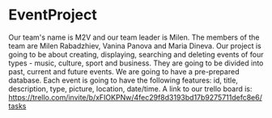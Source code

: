 # EventProject

Our team's name is M2V and our team leader is Milen.
The members of the team are Milen Rabadzhiev, Vanina Panova and Maria Dineva.
Our project is going to be about creating, displaying, searching and deleting events of four types - music, culture, sport and business. They are going to be divided into past, current and future events.
We are going to have a pre-prepared database. Each event is going to have the
following features: id, title, description, type, picture, location, date/time.
A link to our trello board is: 
https://trello.com/invite/b/xFIOKPNw/4fec29f8d3193bd17b9275711defc8e6/tasks

